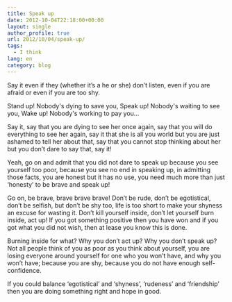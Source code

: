 ```yaml
---
title: Speak up
date: 2012-10-04T22:18:00+00:00
layout: single
author_profile: true
url: 2012/10/04/speak-up/
tags:
  - I think
lang: en
category: blog
---
```

Say it even if they (whether it’s a he or she) don’t listen, even if you are afraid or even if you are too shy. 

Stand up! Nobody's dying to save you, Speak up! Nobody's waiting to see you, Wake up! Nobody's working to pay you… 

Say it, say that you are dying to see her once again, say that you will do everything to see her again, say it that she is all you world but you are just ashamed to tell her about that, say that you cannot stop thinking about her but you don’t dare to say that, say it! 

Yeah, go on and admit that you did not dare to speak up because you see yourself too poor, because you see no end in speaking up, in admitting those facts, you are honest but it has no use, you need much more than just ‘honesty’ to be brave and speak up! 

Go on, be brave, brave brave brave! Don’t be rude, don’t be egotistical, don’t be selfish, but don’t be shy too, life is too short to make your shyness an excuse for wasting it. Don’t kill yourself inside, don’t let yourself burn inside, act up! If you got something positive then you have won and if you got what you did not wish, then at lease you know this is done. 

Burning inside for what? Why you don’t act up? Why you don’t speak up? Not all people think of you as poor as you think about yourself, you are losing everyone around yourself for one who you won’t have, and why you won’t have; because you are shy, because you do not have enough self-confidence. 

If you could balance ‘egotistical’ and ‘shyness’, ‘rudeness’ and ‘friendship’ then you are doing something right and hope in good.